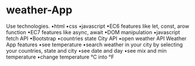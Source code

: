 # weather-App
 Use technologies. •html •css •javascript •EC6 features like let, const, arow function •EC7 features like async, await •DOM manipulation •javascript fetch API •Bootstrap •countries state City API •open weather API Weather App features •see temperature •search weather in your city by selecting your countries, state and city •see date and day •see mix and min temperature •change temperature °C into °F
